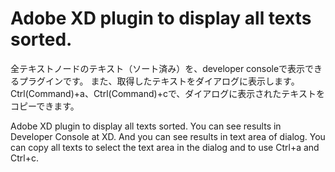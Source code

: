 # Adobe XD plugin to display all texts sorted.

全テキストノードのテキスト（ソート済み）を、developer consoleで表示できるプラグインです。
また、取得したテキストをダイアログに表示します。
Ctrl(Command)+a、Ctrl(Command)+cで、ダイアログに表示されたテキストをコピーできます。

Adobe XD plugin to display all texts sorted.
You can see results in Developer Console at XD.
And you can see results in text area of dialog.
You can copy all texts to select the text area in the dialog and to use Ctrl+a and Ctrl+c.